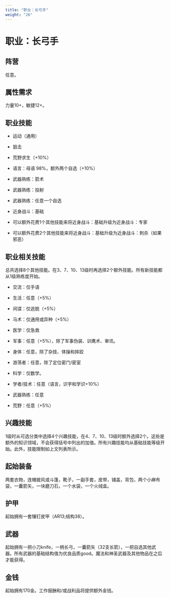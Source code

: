 ```yaml
---
title: "职业：长弓手"
weight: "26"
---
```

# 职业：长弓手

## 阵营

任意。

## 属性需求

力量10+，敏捷12+。

## 职业技能

- 运动（通用）

- 狙击

- 荒野求生（+10%）

- 语言：母语 98%，额外两个自选（+10%）

- 武器熟练：箭术

- 武器熟练：投射

- 武器熟练：任意一个自选

- 近身战斗：基础

- 可以额外花费1个其他技能来将近身战斗：基础升级为近身战斗：专家

- 可以额外花费2个其他技能来将近身战斗：基础升级为近身战斗：刺杀（如果邪恶）

## 职业相关技能

总共选择8个其他技能。在3、7、10、13级时再选择2个额外技能。所有新技能都从1级熟练度开始。

- 交流：仅手语

- 生活：任意（+5%）

- 间谍：仅逃脱（+5%）

- 马术：仅通用或异种（+5%）

- 医学：仅急救

- 军事：任意（+5%），除了军事伪装、训鹰术、审讯。

- 身体：任意，除了杂技、体操和摔跤

- 游荡者：任意，除了定位密门/密室

- 科学：仅数学。

- 学者/技术：任意（语言，识字和学识+10%）

- 武器熟练：任意

- 荒野：任意（+5%）

## 兴趣技能

1级时从可选分类中选择4个兴趣技能，在4、7、10、13级时额外选择2个。这些是额外的知识领域，不会获得括号中列出的加值。所有兴趣技能均从基础技能等级开始。此外，技能限制如上文列表所示。

## 起始装备

两套衣物，连帽披风或斗篷，靴子，一副手套，皮带，铺盖，背包，两个小麻布袋，一囊箭矢，一块磨刀石，一个水袋，一个火绒盒。

## 护甲

起始拥有一套镶钉皮甲（AR13;结构38）。

## 武器

起始拥有一把小刀knife，一柄长弓，一囊箭矢（32支长箭），一把自选其他武器。所有武器的基础结构值为优良品质good。魔法和神圣武器及其他物品在之后才能获得。

## 金钱

起始拥有170金。工作报酬和/或战利品将提供额外金钱。

